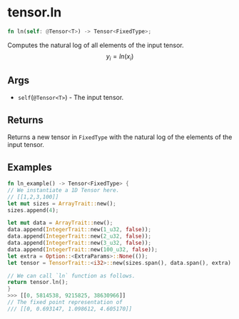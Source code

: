 # tensor.ln

```rust
fn ln(self: @Tensor<T>) -> Tensor<FixedType>;
```

Computes the natural log of all elements of the input tensor.
$$
y_i=ln({x_i})
$$

## Args

* `self`(`@Tensor<T>`) - The input tensor.

## Returns

Returns a new tensor in `FixedType` with the natural log of the elements of the input tensor.

## Examples

```rust
fn ln_example() -> Tensor<FixedType> {
// We instantiate a 1D Tensor here.
// [[1,2,3,100]]
let mut sizes = ArrayTrait::new();
sizes.append(4);

let mut data = ArrayTrait::new();
data.append(IntegerTrait::new(1_u32, false));
data.append(IntegerTrait::new(2_u32, false));
data.append(IntegerTrait::new(3_u32, false));
data.append(IntegerTrait::new(100_u32, false));
let extra = Option::<ExtraParams>::None(());
let tensor = TensorTrait::<i32>::new(sizes.span(), data.span(), extra)

// We can call `ln` function as follows.
return tensor.ln();
}
>>> [[0, 5814538, 9215825, 38630966]]
// The fixed point representation of
/// [[0, 0.693147, 1.098612, 4.605170]]
```
